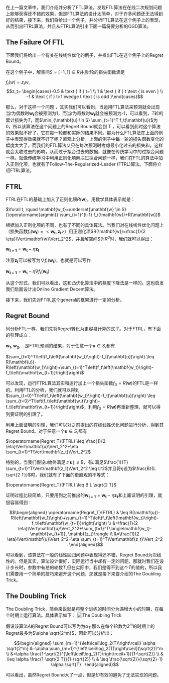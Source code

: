 在上一篇文章中，我们介绍并分析了FTL算法，发现FTL算法在在线二次规划问题上能够获得还不错的效果，但是FTL算法的设计太简单，对于许多问题还无法得到好的结果，接下来，我们将给出一个例子，并分析FTL算法在这个例子上的表现，从而引出FTRL算法，并且从FTRL算法引出下面一篇将要分析的OGD算法。

## The Failure Of FTL

下面我们将给出一个有关在线线性优化的例子，并推出FTL在这个例子上的Regret Bound。

在这个例子中，解空间$S =[-1,1]\in R$并且$t$轮的损失函数满足

$f_t(w)=z_t w$,  $$z_t= \begin{cases}-0.5 & \text { if } t=1 \\ 1 & \text { if } t \text { is even } \\ -1 & \text { if } t>1 \wedge t \text { is odd }\end{cases}$$

那么，对于这样一个问题 ，其实我们可以看到，当运用FTL算法来预测就会出现当$t$为偶数时$\mathbf{w_t}$会被预测为1，而当$t$为奇数时$\mathbf{w_t}$就会被预测为-1，可以看到，$T$轮的累计损失为$T$，而$\min_{\mathbf{u} \in S} \sum_{t=1}^T f_t(\mathbf{u})$为0，所以该算法在这个问题上的Regret Bound就会到 T ，可以看到此时这个算法的效果就不好了，它在每一轮都和实际的结果不同。那为什么FTL算法在上面的例子中表现得效果就不好了呢？直观上分析，上面的例子中每一轮的损失函数变化的幅度太大了，而我们的FTL算法又只在每次预测时考虑最小化过去的损失和，这样就会太收过去的影响，从而过于拟合过去的数据，就像在传统学习中的过拟合问题一样。就像传统学习中利用正则化项解决过拟合问题一样，我们在FTL的算法中加入正则化项，也就有了Follow-The-Regularized-Leader (FTRL)算法。下面将介绍FTRL算法。

## FTRL

FTRL在FTL的基础上加入了正则化项$R(\mathbf{w})$。用数学具体表示就是：

$\forall t, \quad \mathbf{w_t}=\underset{\mathbf{w} \in S}{\operatorname{argmin}} \sum_{i=1}^{t-1} f_i(\mathbf{w})+R(\mathbf{w})$

根据加入正则化项的不同，也有了不同的具体算法。当我们对在线线性优化问题上（损失函数$f_t(\mathbf{w_t})=<\mathbf{w_t},\mathbf{z_t}>$）用正则化项$R(\mathbf{w})=\frac{1}{2 \eta}\Vert\mathbf{w}\Vert_2^2$，并且解空间$S$为$R^d$时，我们就可以得出：

$\mathbf{w_{t+1}}=\mathbf{w_t}-\eta \mathbf{z_t}$

注意$\mathbf{z_t}$可以被写为$\nabla f_t\left(\mathbf{w_t}\right)$，也就是可以写作

$\mathbf{w_{t+1}}=\mathbf{w_t}-\eta\nabla f_t\left(\mathbf{w_t}\right)$

从这个形式，我们可以看出，这和凸优化算法中的梯度下降法是一样的。这也启发我们后面设计出Online Gradient Decent算法。

接下来，我们先对FTRL这个general的框架进行一定的分析。

## Regret Bound

同分析FTL一样，我们先将Regret转化为更容易计算的式子。对于FTRL，有下面的引理成立：

$\mathbf{w_1},\mathbf{w_2},...$是FTRL预测的结果，对于任意一个$\mathbf{u}∈S$,都有 

$\sum_{t=1}^T\left(f_t\left(\mathbf{w_t}\right)-f_t(\mathbf{u})\right) \leq R(\mathbf{u})-R\left(\mathbf{w_1}\right)+\sum_{t=1}^T\left(f_t\left(\mathbf{w_t}\right)-f_t\left(\mathbf{w_{t+1}}\right)\right)$

可以发现，运行FTRL算法其实和运行加上一个损失函数$f_0=R(\mathbf{w})$的FTL是一样的。利用FTL的分析，我们就可以得到$\sum_{t=0}^T\left(f_t\left(\mathbf{w_t}\right)-f_t(\mathbf{u})\right) \leq \sum_{t=0}^T\left(f_t\left(\mathbf{w_t}\right)-f_t\left(\mathbf{w_{t+1}}\right)\right)$，利用$f_0=R(\mathbf{w})$再重新整理，就可以得到要证明的引理了。

利用上面证明的引理，我们可以对之前提出的在线线性优化问题进行分析，得到其Regret Bound。对于任意一个$\mathbf{u}∈S$,都有

$\operatorname{Regret_T}(FTRL) \leq \frac{1}{2 \eta}\Vert\mathbf{u}\Vert_2^2+\eta \sum_{t=1}^T\Vert\mathbf{z_t}\Vert_2^2$

特别的，当我们假设$u$始终满足$\|\mathbf{u}\| \leq B$，有$L$满足$\frac{1}{T} \sum_{t=1}^T\Vert\mathbf{z_t}\Vert_2^2 \leq L^2$并且将$η$设为$\frac{B}{L \sqrt{2 T}}$时，我们就有了下面的更直观的不等式：

$\operatorname{Regret_T}(FTRL) \leq B L \sqrt{2 T}$

证明过程比较简单，只要用到之前推出的$\mathbf{w_{t+1}}=\mathbf{w_t}-\eta \mathbf{z_t}$和上面证明的引理，就很容易得到：

$$\begin{aligned} \operatorname{Regret_T}(FTRL) & \leq R(\mathbf{u})-R\left(\mathbf{w_1}\right)+\sum_{t=1}^T\left(f_t\left(\mathbf{w_t}\right)-f_t\left(\mathbf{w_{t+1}}\right)\right) \\ &=\frac{1}{2 \eta}\Vert\mathbf{u}\Vert_2^2+\sum_{t=1}^T\langle\mathbf{w_t}-\mathbf{w_{t+1}}, \mathbf{z_t}\rangle \\ &=\frac{1}{2 \eta}\Vert\mathbf{u}\Vert_2^2+\eta \sum_{t=1}^T\Vert\mathbf{z_t}\Vert_2^2 . \end{aligned}$$

可以看到，该算法在一般的线性回归问题中表现得还不错，Regret Bound为次线性的。但是其实，算法设计很好，实际运行当中却有一定的问题，那就时我们在设计步长时，参数中有总的轮数$T$,但在实际中，我们是得不到这个$T$的值的，所以我们需要用一个简单的技巧来避开这个问题，那就是接下来要介绍的The Doubling Trick。 

## The Doubling Trick

The Doubling Trick，简单来说就是将整个训练的时间分为递增大小的时期，在每个时期上运行算法。具体表示如下：
![The Doubling Trick](https://pic3.zhimg.com/v2-d08513913e10ca3d08b35e694fea4f8a_r.jpg)

假设该算法$A$的Regret Bound可以写为为$α_T$,那么在每个轮数为$2^m$的时期上的Regret最多为$\alpha \sqrt{2^m}$，因此可以分析出：

$$\begin{aligned} \sum_{m=1}^{\left\lceil\log_2(T)\right\rceil} \alpha \sqrt{2^m} &=\alpha \sum_{m=1}^{\left\lceil\log_2(T)\right\rceil}(\sqrt{2})^m \\ &=\alpha \frac{1-\sqrt{2}^{\left\lceil\log_2(T)\right\rceil+1}}{1-\sqrt{2}} \\ & \leq \alpha \frac{1-\sqrt{2 T}}{1-\sqrt{2}} \\ & \leq \frac{\sqrt{2}}{\sqrt{2}-1} \alpha \sqrt{T} . \end{aligned}$$

可以看出，虽然Regret Bound大了一点，但是却有效的避免了无法实现的问题。
